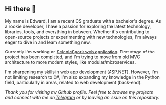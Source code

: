 ## Hi there 👋  


My name is Edward, I am a recent CS graduate with a bachelor's degree. As a rookie developer, I have a passion for exploring the latest technology, libraries, tools, and everything in between. Whether it's contributing to open-source projects or experimenting with new technologies, I'm always eager to dive in and learn something new.  


Currently I'm working on [SelenicSpark web application](https://github.com/HardcoreMagazine/SelenicSparkApp). First stage of the project has been completed, and I'm trying to move from old MVC architecture to more modern styles, like modular/microservices.  


I'm sharpening my skills in web app development (ASP.NET). However, I'm not limiting research to C#, I'm also expanding my knowledge in the Python field, particularly in areas, related to web development (back-end).  


*Thank you for visiting my Github profile. Feel free to browse my projects and connect with me on [Telegram](https://t.me/hardcoremagazine) or by leaving an issue on this repository.*  

